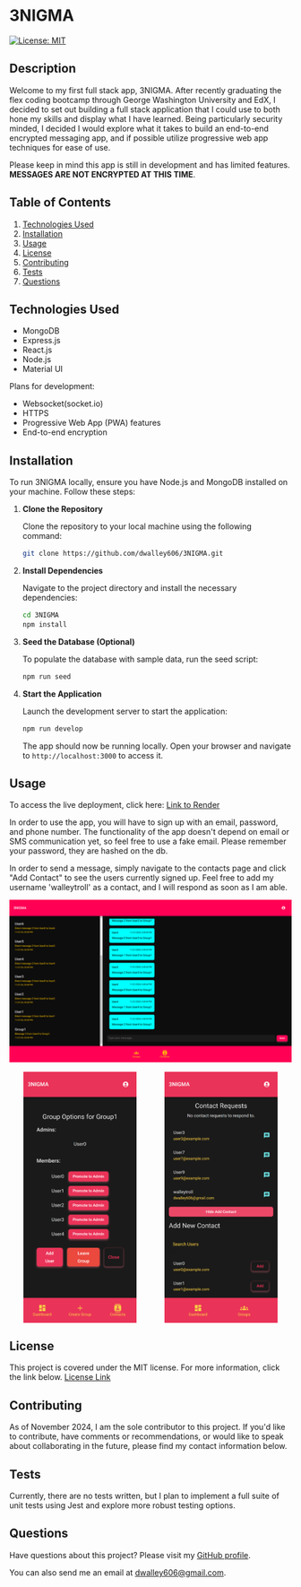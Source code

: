 # 3NIGMA

[![License: MIT](https://img.shields.io/badge/License-MIT-yellow.svg)](https://opensource.org/licenses/MIT)

## Description
Welcome to my first full stack app, 3NIGMA. After recently graduating the flex coding bootcamp through George Washington University and EdX, I decided to set out building a full stack application that I could use to both hone my skills and display what I have learned. Being particularly security minded, I decided I would explore what it takes to build an end-to-end encrypted messaging app, and if possible utilize progressive web app techniques for ease of use. 

Please keep in mind this app is still in development and has limited features. **MESSAGES ARE NOT ENCRYPTED AT THIS TIME**. 

## Table of Contents

1. [Technologies Used](#technologies-used)
2. [Installation](#installation)
3. [Usage](#usage)
4. [License](#license)
5. [Contributing](#contributing)
6. [Tests](#tests)
7. [Questions](#questions)

## Technologies Used
- MongoDB
- Express.js
- React.js
- Node.js
- Material UI

Plans for development:
- Websocket(socket.io)
- HTTPS
- Progressive Web App (PWA) features
- End-to-end encryption

## Installation

To run 3NIGMA locally, ensure you have Node.js and MongoDB installed on your machine. Follow these steps:

1. **Clone the Repository**

   Clone the repository to your local machine using the following command:

   ```bash
   git clone https://github.com/dwalley606/3NIGMA.git
   ```

2. **Install Dependencies**

   Navigate to the project directory and install the necessary dependencies:

   ```bash
   cd 3NIGMA
   npm install
   ```

3. **Seed the Database (Optional)**

   To populate the database with sample data, run the seed script:

   ```bash
   npm run seed
   ```

4. **Start the Application**

   Launch the development server to start the application:

   ```bash
   npm run develop
   ```

   The app should now be running locally. Open your browser and navigate to `http://localhost:3000` to access it.

## Usage
To access the live deployment, click here: [Link to Render](https://threenigma.onrender.com)

In order to use the app, you will have to sign up with an email, password, and phone number. The functionality of the app doesn't depend on email or SMS communication yet, so feel free to use a fake email. Please remember your password, they are hashed on the db. 

In order to send a message, simply navigate to the contacts page and click "Add Contact" to see the users currently signed up. Feel free to add my username 'walleytroll' as a contact, and I will respond as soon as I am able.

![Full Size Screenshot](/client/src/assets/screenshots/threenigma.png)

<p align="center" style="display: flex; justify-content: space-around;">
  <img src="./client/src/assets/screenshots/threenigma_mobile.png" alt="Mobile Screenshot 1" width="40%">
  <img src="./client/src/assets/screenshots/threenigma_mobile_1.png" alt="Mobile Screenshot 2" width="40%">
</p>

## License
This project is covered under the MIT license. For more information, click the link below.
[License Link](https://opensource.org/licenses/MIT)

## Contributing
As of November 2024, I am the sole contributor to this project. If you'd like to contribute, have comments or recommendations, or would like to speak about collaborating in the future, please find my contact information below.

## Tests
Currently, there are no tests written, but I plan to implement a full suite of unit tests using Jest and explore more robust testing options.

## Questions
Have questions about this project? Please visit my [GitHub profile](https://github.com/dwalley606).

You can also send me an email at dwalley606@gmail.com.

